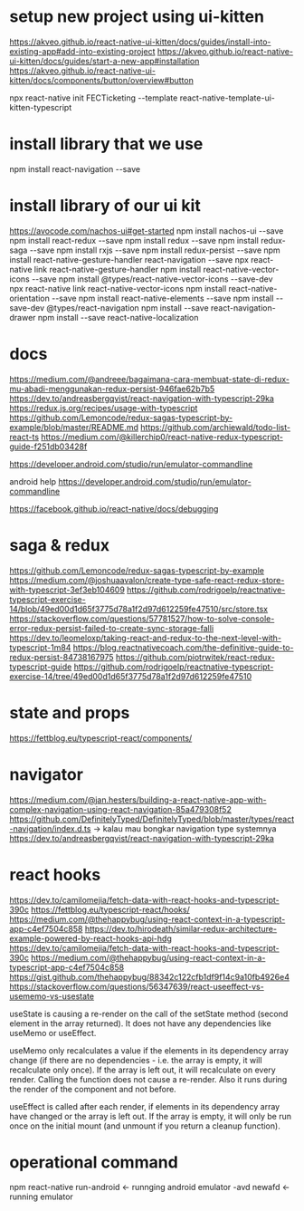 # setup new project using ui-kitten
https://akveo.github.io/react-native-ui-kitten/docs/guides/install-into-existing-app#add-into-existing-project
https://akveo.github.io/react-native-ui-kitten/docs/guides/start-a-new-app#installation
https://akveo.github.io/react-native-ui-kitten/docs/components/button/overview#button

npx react-native init FECTicketing --template react-native-template-ui-kitten-typescript

# install library that we use
npm install react-navigation --save

# install library of our ui kit
https://avocode.com/nachos-ui#get-started
npm install nachos-ui --save
npm install react-redux --save
npm install redux --save
npm install redux-saga --save
npm install rxjs --save
npm install redux-persist --save 
npm install react-native-gesture-handler react-navigation --save
npx react-native link react-native-gesture-handler
npm install react-native-vector-icons --save
npm install @types/react-native-vector-icons --save-dev  
npx react-native link react-native-vector-icons
npm install react-native-orientation --save
npm install react-native-elements --save
npm install --save-dev @types/react-navigation
npm install --save react-navigation-drawer
npm install --save react-native-localization

# docs
https://medium.com/@andreee/bagaimana-cara-membuat-state-di-redux-mu-abadi-menggunakan-redux-persist-946fae62b7b5
https://dev.to/andreasbergqvist/react-navigation-with-typescript-29ka
https://redux.js.org/recipes/usage-with-typescript
https://github.com/Lemoncode/redux-sagas-typescript-by-example/blob/master/README.md
https://github.com/archiewald/todo-list-react-ts
https://medium.com/@killerchip0/react-native-redux-typescript-guide-f251db03428f

https://developer.android.com/studio/run/emulator-commandline

android help
https://developer.android.com/studio/run/emulator-commandline

https://facebook.github.io/react-native/docs/debugging

# saga & redux
https://github.com/Lemoncode/redux-sagas-typescript-by-example
https://medium.com/@joshuaavalon/create-type-safe-react-redux-store-with-typescript-3ef3eb104609
https://github.com/rodrigoelp/reactnative-typescript-exercise-14/blob/49ed00d1d65f3775d78a1f2d97d612259fe47510/src/store.tsx
https://stackoverflow.com/questions/57781527/how-to-solve-console-error-redux-persist-failed-to-create-sync-storage-falli
https://dev.to/leomeloxp/taking-react-and-redux-to-the-next-level-with-typescript-1m84
https://blog.reactnativecoach.com/the-definitive-guide-to-redux-persist-84738167975
https://github.com/piotrwitek/react-redux-typescript-guide
https://github.com/rodrigoelp/reactnative-typescript-exercise-14/tree/49ed00d1d65f3775d78a1f2d97d612259fe47510
# state and props
https://fettblog.eu/typescript-react/components/
# navigator
https://medium.com/@jan.hesters/building-a-react-native-app-with-complex-navigation-using-react-navigation-85a479308f52
https://github.com/DefinitelyTyped/DefinitelyTyped/blob/master/types/react-navigation/index.d.ts -> kalau mau bongkar navigation type systemnya
https://dev.to/andreasbergqvist/react-navigation-with-typescript-29ka
# react hooks
https://dev.to/camilomejia/fetch-data-with-react-hooks-and-typescript-390c
https://fettblog.eu/typescript-react/hooks/
https://medium.com/@thehappybug/using-react-context-in-a-typescript-app-c4ef7504c858
https://dev.to/hirodeath/similar-redux-architecture-example-powered-by-react-hooks-api-hdg
https://dev.to/camilomejia/fetch-data-with-react-hooks-and-typescript-390c
https://medium.com/@thehappybug/using-react-context-in-a-typescript-app-c4ef7504c858
https://gist.github.com/thehappybug/88342c122cfb1df9f14c9a10fb4926e4
https://stackoverflow.com/questions/56347639/react-useeffect-vs-usememo-vs-usestate

useState is causing a re-render on the call of the setState method (second element in the array returned). It does not have any dependencies like useMemo or useEffect.

useMemo only recalculates a value if the elements in its dependency array change (if there are no dependencies - i.e. the array is empty, it will recalculate only once). If the array is left out, it will recalculate on every render. Calling the function does not cause a re-render. Also it runs during the render of the component and not before.

useEffect is called after each render, if elements in its dependency array have changed or the array is left out. If the array is empty, it will only be run once on the initial mount (and unmount if you return a cleanup function).

# operational command
npm react-native run-android <- runnging android
emulator -avd newafd <- running emulator